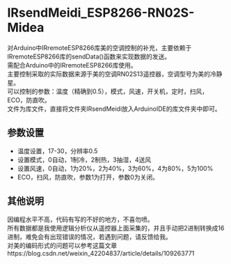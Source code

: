 # IRsendMeidi_ESP8266-RN02S-Midea <br>
对Arduino中IRremoteESP8266库美的空调控制的补充，主要依赖于IRremoteESP8266库的sendData()函数来实现数据的发送。<br>
需配合Arduino中的IRremoteESP8266库使用。<br>
主要控制采取的实际数据来源于美的空调RN02S13遥控器，空调型号为美的冷静星。<br>
可以控制的参数：温度（精确到0.5），模式，风速，开关机，定时，扫风，ECO，防直吹。<br>
文件为库文件，直接将文件夹IRsendMeidi放入ArduinoIDE的库文件夹中即可。<br>

参数设置
------
* 温度设置，17-30，分辨率0.5 <br>
* 设置模式，0自动，1制冷，2制热，3抽湿，4送风 <br>
* 设置风速，0自动，1为20%，2为40%，3为60%，4为80%，5为100% <br>
* ECO，扫风，防直吹，参数1为打开，参数0为关闭。<br>

其他说明
-----
因编程水平不高，代码有写的不好的地方，不喜勿喷。<br>
所有数据都是我使用逻辑分析仪从遥控器上面采集的，并且手动把2进制转换成16进制，难免会有出现错误的情况，若遇到问题，请反馈给我。<br>
对美的编码形式的问题可以参考这篇文章https://blog.csdn.net/weixin_42204837/article/details/109263771 <br>
